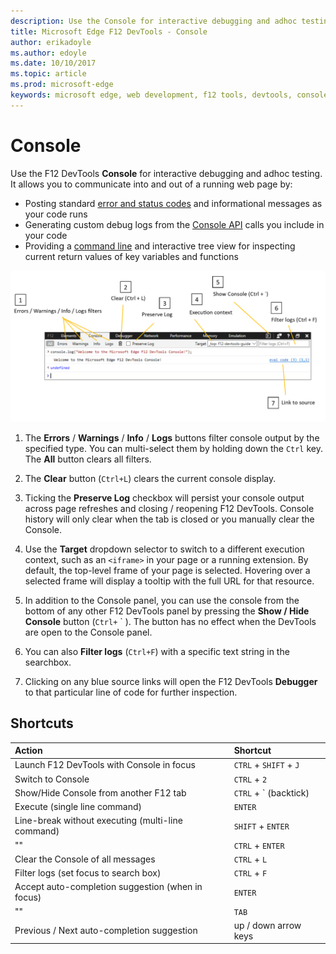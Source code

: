 ```yaml
---
description: Use the Console for interactive debugging and adhoc testing
title: Microsoft Edge F12 DevTools - Console
author: erikadoyle
ms.author: edoyle
ms.date: 10/10/2017
ms.topic: article
ms.prod: microsoft-edge
keywords: microsoft edge, web development, f12 tools, devtools, console
---
```


# Console

Use the F12 DevTools **Console** for interactive debugging and adhoc testing. It allows you to communicate into and out of a running web page by:

 - Posting standard [error and status codes](./console/error-and-status-codes.md) and informational messages as your code runs
 - Generating custom debug logs from the [Console API](./console/console-api.md) calls you include in your code
 - Providing a [command line](./console/command-line.md) and interactive tree view for inspecting current return values of key variables and functions

![The Microsoft Edge F12 DevTools console](./media/console.png)

1. The **Errors** / **Warnings** / **Info** / **Logs** buttons filter console output by the specified type. You can multi-select them by holding down the `Ctrl` key. The **All** button clears all filters.

2. The **Clear** button (`Ctrl+L`) clears the current console display.

3. Ticking the **Preserve Log** checkbox will persist your console output across page refreshes and closing / reopening F12 DevTools. Console history will only clear when the tab is closed or you manually clear the Console.

4. Use the **Target** dropdown selector to switch to a different execution context, such as an `<iframe>` in your page or a running extension. By default, the top-level frame of your page is selected. Hovering over a selected frame will display a tooltip with the full URL for that resource.

5. In addition to the Console panel, you can use the console from the bottom of any other F12 DevTools panel by pressing the **Show / Hide Console** button (`Ctrl+` ` ). The button has no effect when the DevTools are open to the Console panel.

6. You can also **Filter logs** (`Ctrl+F`) with a specific text string in the searchbox.

7. Clicking on any blue source links will open the F12 DevTools **Debugger** to that particular line of code for further inspection.

## Shortcuts

Action | Shortcut
:------------ | :-------------
Launch F12 DevTools with Console in focus | `CTRL` + `SHIFT` + `J`
Switch to Console | `CTRL` + `2`
Show/Hide Console from another F12 tab | `CTRL` + ` (backtick)
Execute (single line command) | `ENTER`
Line-break without executing (multi-line command) | `SHIFT` + `ENTER`
""  | `CTRL` + `ENTER`
Clear the Console of all messages | `CTRL` + `L`
Filter logs (set focus to search box) | `CTRL` + `F` 
Accept auto-completion suggestion (when in focus) | `ENTER`
"" | `TAB`
Previous / Next auto-completion suggestion | up / down arrow keys
